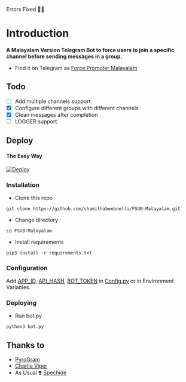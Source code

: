Errors Fixed 👀✅


# Introduction
**A Malayalam Version Telegram Bot to force users to join a specific channel before sending messages in a group.**
- Find it on Telegram as [Force Promoter Malayalam](https://t.me/mwk_promoter)

## Todo
- [ ] Add multiple channels support
- [X] Configure different groups with different channels
- [X] Clean messages after completion
- [ ] LOGGER support.

## Deploy
#### The Easy Way

[![Deploy](https://www.herokucdn.com/deploy/button.svg)](https://heroku.com/deploy)

### Installation
- Clone this repo
```
git clone https://github.com/shamilhabeebnelli/FSUB-Malayalam.git
```
- Change directory
```
cd FSUB-Malayalam
```
- Install requirements
```
pip3 install -r requirements.txt
```

### Configuration
Add [APP_ID](https://my.telegram.org/apps), [API_HASH](https://my.telegram.org/apps), [BOT_TOKEN](https://t.me/botfather) in [Config.py](Config.py) or in Environment Variables.

### Deploying
- Run bot.py
```
python3 bot.py
```

## Thanks to
- [PyroGram](https://PyroGram.org)
- [Charlie Viper](t.me/viperadnanxd)
- As Usual ❣️ [Spechide](https://GitHub.com/spechide)
